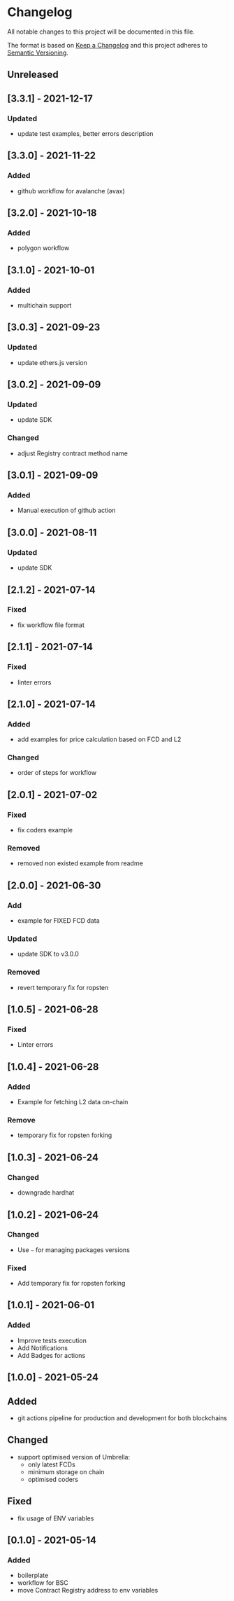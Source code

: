 # Changelog
All notable changes to this project will be documented in this file.

The format is based on [Keep a Changelog](http://keepachangelog.com/en/1.0.0/)
and this project adheres to [Semantic Versioning](http://semver.org/spec/v2.0.0.html).

## Unreleased

## [3.3.1] - 2021-12-17
### Updated
- update test examples, better errors description

## [3.3.0] - 2021-11-22
### Added
- github workflow for avalanche (avax)

## [3.2.0] - 2021-10-18
### Added
- polygon workflow

## [3.1.0] - 2021-10-01
### Added
- multichain support

## [3.0.3] - 2021-09-23
### Updated
- update ethers.js version

## [3.0.2] - 2021-09-09
### Updated
- update SDK

### Changed
- adjust Registry contract method name

## [3.0.1] - 2021-09-09
### Added
- Manual execution of github action

## [3.0.0] - 2021-08-11
### Updated
- update SDK

## [2.1.2] - 2021-07-14
### Fixed
- fix workflow file format

## [2.1.1] - 2021-07-14
### Fixed
- linter errors

## [2.1.0] - 2021-07-14
### Added
- add examples for price calculation based on FCD and L2

### Changed
- order of steps for workflow

## [2.0.1] - 2021-07-02
### Fixed
- fix coders example

### Removed
- removed non existed example from readme

## [2.0.0] - 2021-06-30
### Add
- example for FIXED FCD data

### Updated
- update SDK to v3.0.0

### Removed
- revert temporary fix for ropsten

## [1.0.5] - 2021-06-28
### Fixed
- Linter errors

## [1.0.4] - 2021-06-28
### Added
- Example for fetching L2 data on-chain

### Remove
- temporary fix for ropsten forking

## [1.0.3] - 2021-06-24
### Changed
- downgrade hardhat

## [1.0.2] - 2021-06-24
### Changed
- Use `~` for managing packages versions

### Fixed
- Add temporary fix for ropsten forking

## [1.0.1] - 2021-06-01
### Added
- Improve tests execution
- Add Notifications
- Add Badges for actions

## [1.0.0] - 2021-05-24

## Added
- git actions pipeline for production and development for both blockchains

## Changed
- support optimised version of Umbrella:
  - only latest FCDs
  - minimum storage on chain
  - optimised coders

## Fixed
- fix usage of ENV variables

## [0.1.0] - 2021-05-14

### Added
- boilerplate
- workflow for BSC
- move Contract Registry address to env variables
